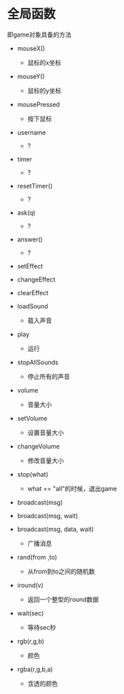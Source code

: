 # 全局函数

即game对象具备的方法

- mouseX()
  - 鼠标的x坐标
- mouseY()
  - 鼠标的y坐标
- mousePressed
  - 按下鼠标
- username
  - ?
- timer
  - ?
- resetTimer()
  - ?
- ask(q)
  - ?
- answer()
  - ?

- setEffect
- changeEffect
- clearEffect

- loadSound
  - 载入声音
- play
  - 运行
- stopAllSounds
  - 停止所有的声音
- volume
  - 音量大小
- setVolume
  - 设置音量大小
- changeVolume
  - 修改音量大小
- stop(what)
  - what == "all"的时候，退出game
- broadcast(msg)
- broadcast(msg, wait)
- broadcast(msg, data, wait)
  - 广播消息


- rand(from ,to)
  - 从from到to之间的随机数
- iround(v)
  - 返回一个整型的round数据
- wait(sec)
  - 等待sec秒
- rgb(r,g,b)
  - 颜色
- rgba(r,g,b,a)
  - 含透的颜色